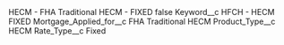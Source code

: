 <?xml version="1.0" encoding="UTF-8"?>
<CustomMetadata xmlns="http://soap.sforce.com/2006/04/metadata" xmlns:xsi="http://www.w3.org/2001/XMLSchema-instance" xmlns:xsd="http://www.w3.org/2001/XMLSchema">
    <label>HECM - FHA Traditional HECM - FIXED</label>
    <protected>false</protected>
    <values>
        <field>Keyword__c</field>
        <value xsi:type="xsd:string">HFCH - HECM FIXED</value>
    </values>
    <values>
        <field>Mortgage_Applied_for__c</field>
        <value xsi:type="xsd:string">FHA Traditional HECM</value>
    </values>
    <values>
        <field>Product_Type__c</field>
        <value xsi:type="xsd:string">HECM</value>
    </values>
    <values>
        <field>Rate_Type__c</field>
        <value xsi:type="xsd:string">Fixed</value>
    </values>
</CustomMetadata>
